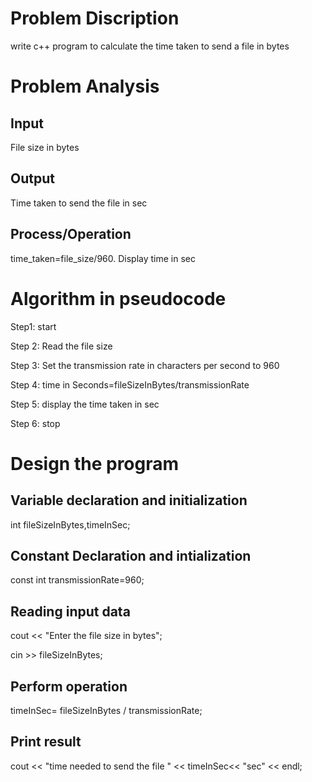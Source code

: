 # Problem Discription
write c++ program to calculate the time taken to send a file in bytes
# Problem Analysis
## Input
File size in bytes
## Output
Time taken to send the file in sec
## Process/Operation
  time_taken=file_size/960.
 Display time in sec
 # Algorithm in pseudocode
 Step1: start

Step 2: Read the file size

Step 3: Set the transmission rate in characters per second to 960

Step 4: time in Seconds=fileSizeInBytes/transmissionRate

Step 5: display the time taken in sec

Step 6: stop

 # Design the program
 ## Variable declaration and initialization
 int fileSizeInBytes,timeInSec;
 ## Constant Declaration and intialization
 const int transmissionRate=960;
 ## Reading input data
 cout << "Enter the file size in bytes";
 
 cin >> fileSizeInBytes;
 ## Perform operation
 timeInSec= fileSizeInBytes / transmissionRate;
 ## Print result
 cout << "time needed to send the file " << timeInSec<< "sec" << endl;

